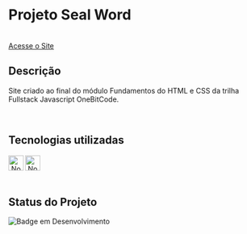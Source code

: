 # Projeto Seal Word
<br/>
<a href="https://auyber.github.io/Landing_page_seal_project/" target="_blank">Acesse o Site</a>

<br/>

## Descrição


Site criado ao final do módulo Fundamentos do HTML e CSS da trilha Fullstack Javascript OneBitCode.

<br/>

## Tecnologias utilizadas 
<div align="center"> 
<img align="left" alt="NodeJs" height="30" width="30" src="https://cdn.jsdelivr.net/gh/devicons/devicon@latest/icons/html5/html5-original.svg" />
<img align="left" alt="NodeJs" height="30" width="30" src="https://cdn.jsdelivr.net/gh/devicons/devicon@latest/icons/css3/css3-original.svg" />



</div>
<br/><br/>
<br/>


## Status do Projeto

![Badge em Desenvolvimento](https://img.shields.io/badge/Status-Finalizado-blue)

<br/>
